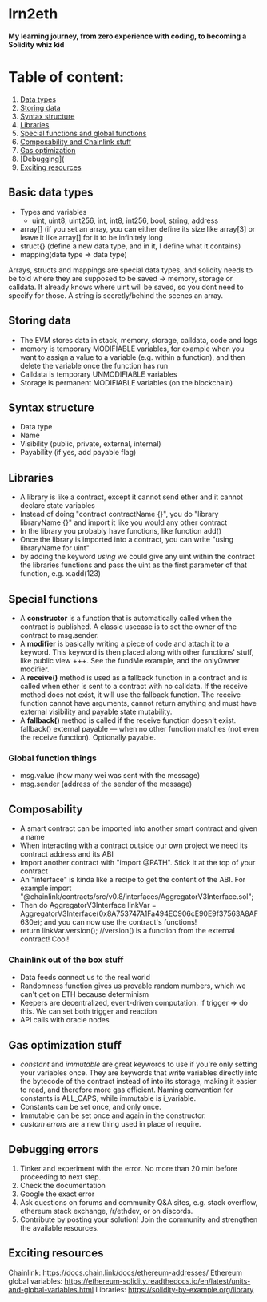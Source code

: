 # lrn2eth
**My learning journey, from zero experience with coding, to becoming a Solidity whiz kid**

# Table of content: 
1. [Data types](https://github.com/knutli/lrn2eth/blob/main/README.md#data-types)
2. [Storing data](https://github.com/knutli/lrn2eth/blob/main/README.md#storing-data)
3. [Syntax structure](https://github.com/knutli/lrn2eth/blob/main/README.md#syntax-structure)
4. [Libraries](https://github.com/knutli/lrn2eth/blob/main/README.md#libraries)
5. [Special functions and global functions](https://github.com/knutli/lrn2eth/blob/main/README.md#special-functions)
6. [Composability and Chainlink stuff](https://github.com/knutli/lrn2eth/blob/main/README.md#composability)
7. [Gas optimization](https://github.com/knutli/lrn2eth/blob/main/README.md#gas-optimization-stuff)
8. [Debugging](
9. [Exciting resources](https://github.com/knutli/lrn2eth/blob/main/README.md#exciting-resources)



## Basic data types
- Types and variables
   - uint, uint8, uint256, int, int8, int256, bool, string, address
- array[] (if you set an array, you can either define its size like array[3] or leave it like array[] for it to be infinitely long
- struct{} (define a new data type, and in it, I define what it contains)
- mapping(data type => data type)

Arrays, structs and mappings are special data types, and solidity needs to be told where they are supposed to be saved -> memory, storage or calldata. It already knows where uint will be saved, so you dont need to specify for those. A string is secretly/behind the scenes an array. 


## Storing data
- The EVM stores data in stack, memory, storage, calldata, code and logs
- memory is temporary MODIFIABLE variables, for example when you want to assign a value to a variable (e.g. within a function), and then delete the variable once the function has run 
- Calldata is temporary UNMODIFIABLE variables
- Storage is permanent MODIFIABLE variables (on the blockchain)


## Syntax structure
- Data type
- Name
- Visibility (public, private, external, internal)
- Payability (if yes, add payable flag)


## Libraries
- A library is like a contract, except it cannot send ether and it cannot declare state variables
- Instead of doing "contract contractName {}", you do "library libraryName {}" and import it like you would any other contract
- In the library you probably have functions, like function add()
- Once the library is imported into a contract, you can write "using libraryName for uint"
- by adding the keyword *using* we could give any uint within the contract the libraries functions and pass the uint as the first parameter of that function, e.g. x.add(123)


## Special functions
- A **constructor** is a function that is automatically called when the contract is published. A classic usecase is to set the owner of the contract to msg.sender. 
- A **modifier** is basically writing a piece of code and attach it to a keyword. This keyword is then placed along with other functions' stuff, like public view +++. See the fundMe example, and the onlyOwner modifier. 
- A **receive()** method is used as a fallback function in a contract and is called when ether is sent to a contract with no calldata. If the receive method does not exist, it will use the fallback function. The receive function cannot have arguments, cannot return anything and must have external visibility and payable state mutability. 
- A **fallback()** method is called if the receive function doesn't exist. fallback() external payable — when no other function matches (not even the receive function). Optionally payable.

### Global function things
- msg.value (how many wei was sent with the message)
- msg.sender (address of the sender of the message)


## Composability
- A smart contract can be imported into another smart contract and given a name
- When interacting with a contract outside our own project we need its contract address and its ABI
- Import another contract with "import @PATH". Stick it at the top of your contract
- An "interface" is kinda like a recipe to get the content of the ABI. For example 
import "@chainlink/contracts/src/v0.8/interfaces/AggregatorV3Interface.sol";
- Then do 
AggregatorV3Interface linkVar = AggregatorV3Interface(0x8A753747A1Fa494EC906cE90E9f37563A8AF630e);
and you can now use the contract's functions!
- return linkVar.version(); //version() is a function from the external contract! Cool!

### Chainlink out of the box stuff
- Data feeds connect us to the real world
- Randomness function gives us provable random numbers, which we can't get on ETH because determinism
- Keepers are decentralized, event-driven computation. If trigger => do this. We can set both trigger and reaction 
- API calls with oracle nodes


## Gas optimization stuff
- *constant* and *immutable* are great keywords to use if you're only setting your variables once. They are keywords that write variables directly into the bytecode of the contract instead of into its storage, making it easier to read, and therefore more gas efficient. Naming convention for constants is ALL_CAPS, while immutable is i_variable. 
- Constants can be set once, and only once. 
- Immutable can be set once and again in the constructor. 
- *custom errors* are a new thing used in place of require. 


## Debugging errors
1. Tinker and experiment with the error. No more than 20 min before proceeding to next step. 
2. Check the documentation
3. Google the exact error
4. Ask questions on forums and community Q&A sites, e.g. stack overflow, ethereum stack exchange, /r/ethdev, or on discords. 
5. Contribute by posting your solution! Join the community and strengthen the available resources. 
 

## Exciting resources
Chainlink: https://docs.chain.link/docs/ethereum-addresses/
Ethereum global variables: https://ethereum-solidity.readthedocs.io/en/latest/units-and-global-variables.html
Libraries: https://solidity-by-example.org/library
